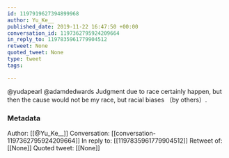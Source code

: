 ```yaml
---
id: 1197919627394899968
author: Yu_Ke__
published_date: 2019-11-22 16:47:50 +00:00
conversation_id: 1197362795924209664
in_reply_to: 1197835961779904512
retweet: None
quoted_tweet: None
type: tweet
tags:

---
```


@yudapearl @adamdedwards Judgment due to race certainly happen, but then the cause would not be my race, but racial biases （by others）.

### Metadata

Author: [[@Yu_Ke__]]
Conversation: [[conversation-1197362795924209664]]
In reply to: [[1197835961779904512]]
Retweet of: [[None]]
Quoted tweet: [[None]]
